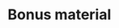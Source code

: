 <!SLIDE subsection>
<!-- - hawick_circuits algorithm
     - present the current state of the DSEL in dyno
-->
# Bonus material
